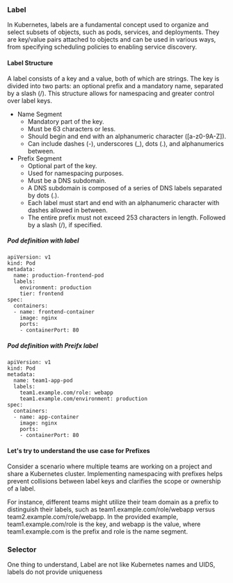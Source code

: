 ### Label
In Kubernetes, labels are a fundamental concept used to organize and select subsets of objects, such as pods, services, and deployments. 
They are key/value pairs attached to objects and can be used in various ways, from specifying scheduling policies to enabling service discovery.

#### Label Structure
A label consists of a key and a value, both of which are strings. 
The key is divided into two parts: an optional prefix and a mandatory name, separated by a slash (/). 
This structure allows for namespacing and greater control over label keys.

- Name Segment
    - Mandatory part of the key.
    - Must be 63 characters or less.
    - Should begin and end with an alphanumeric character ([a-z0-9A-Z]).
    - Can include dashes (-), underscores (_), dots (.), and alphanumerics between.
- Prefix Segment
    - Optional part of the key.
    - Used for namespacing purposes.
    - Must be a DNS subdomain.
    - A DNS subdomain is composed of a series of DNS labels separated by dots (.).
    - Each label must start and end with an alphanumeric character with dashes allowed in between.
    - The entire prefix must not exceed 253 characters in length. Followed by a slash (/), if specified.

##### Pod definition with label
```
apiVersion: v1
kind: Pod
metadata:
  name: production-frontend-pod
  labels:
    environment: production
    tier: frontend
spec:
  containers:
  - name: frontend-container
    image: nginx
    ports:
    - containerPort: 80
```

##### Pod definition with Preifx label
```
apiVersion: v1
kind: Pod
metadata:
  name: team1-app-pod
  labels:
    team1.example.com/role: webapp
    team1.example.com/environment: production
spec:
  containers:
  - name: app-container
    image: nginx
    ports:
    - containerPort: 80
```



#### Let's try to understand the use case for Prefixes
Consider a scenario where multiple teams are working on a project and share a Kubernetes cluster. 
Implementing namespacing with prefixes helps prevent collisions between label keys and clarifies the scope or ownership of a label.

For instance, different teams might utilize their team domain as a prefix to distinguish their labels, such as team1.example.com/role/webapp versus team2.example.com/role/webapp. 
In the provided example, team1.example.com/role is the key, and webapp is the value, where team1.example.com is the prefix and role is the name segment.


### Selector
One thing to understand, Label are not like Kubernetes names and UIDS, labels do not provide uniqueness
